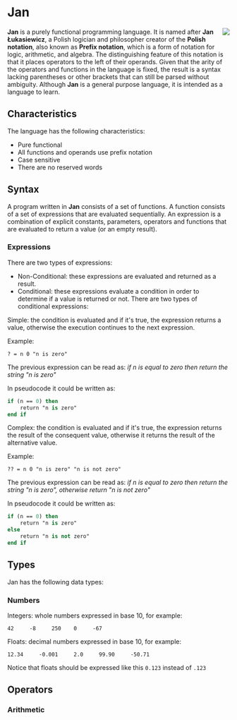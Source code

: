 # Jan

<img align="right" src="http://i.imgur.com/Q4fvRk0.png">

**Jan** is a purely functional programming language. It is named after **Jan Łukasiewicz**, a Polish logician and philosopher creator of the **Polish notation**, also known as **Prefix notation**, which is a form of notation for logic, arithmetic, and algebra. The distinguishing feature of this notation is that it places operators to the left of their operands. Given that the arity of the operators and functions in the language is fixed, the result is a syntax lacking parentheses or other brackets that can still be parsed without ambiguity. Although **Jan** is a general purpose language, it is intended as a language to learn.

## Characteristics

The language has the following characteristics:

* Pure functional
* All functions and operands use prefix notation
* Case sensitive
* There are no reserved words

## Syntax

A program written in **Jan** consists of a set of functions. A function consists of a set of expressions that are evaluated sequentially. An expression is a combination of explicit constants, parameters, operators and functions that are evaluated to return a value (or an empty result).

### Expressions

There are two types of expressions:

* Non-Conditional: these expressions are evaluated and returned as a result.
* Conditional: these expressions evaluate a condition in order to determine if a value is returned or not. There are two types of conditional expressions:

Simple: the condition is evaluated and if it's true, the expression returns a value, otherwise the execution continues to the next expression.

Example:

```common-lisp
? = n 0 "n is zero"
```

The previous expression can be read as: _if n is equal to zero then return the string "n is zero"_

In pseudocode it could be written as:

```pascal
if (n == 0) then
    return "n is zero"
end if
```

Complex: the condition is evaluated and if it's true, the expression returns the result of the consequent value, otherwise it returns the result of the alternative value.

Example:

```common-lisp
?? = n 0 "n is zero" "n is not zero"
```

The previous expression can be read as: _if n is equal to zero then return the string "n is zero", otherwise return "n is not zero"_

In pseudocode it could be written as:

```pascal
if (n == 0) then
    return "n is zero"
else
    return "n is not zero"
end if
```

## Types

Jan has the following data types:

### Numbers

Integers: whole numbers expressed in base 10, for example:

``42     -8     250    0     -67``

Floats: decimal numbers expressed in base 10, for example:

``12.34     -0.001     2.0     99.90     -50.71``

Notice that floats should be expressed like this ``0.123`` instead of ``.123``

## Operators

### Arithmetic